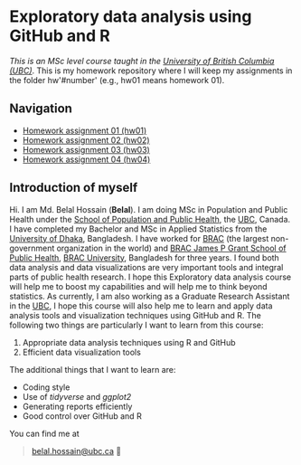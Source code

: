 # Exploratory data analysis using GitHub and R 
_This is an MSc level course taught in the [University of British Columbia (UBC)](https://www.ubc.ca/)_. This is my homework repository where I will keep my assignments in the folder hw'#number' (e.g., hw01 means homework 01).

## Navigation

* [Homework assignment 01 (hw01)](https://github.com/STAT545-UBC-hw-2019-20/stat545-hw-belalanik/tree/master/hw01)
* [Homework assignment 02 (hw02)](https://github.com/STAT545-UBC-hw-2019-20/stat545-hw-belalanik/tree/master/hw02)
* [Homework assignment 03 (hw03)](https://github.com/STAT545-UBC-hw-2019-20/stat545-hw-belalanik/tree/master/hw03)
* [Homework assignment 04 (hw04)](https://github.com/STAT545-UBC-hw-2019-20/stat545-hw-belalanik/tree/master/hw04)


## Introduction of myself 

Hi. I am Md. Belal Hossain (**Belal**). I am doing MSc in Population and Public Health under the [School of Population and Public Health](https://www.spph.ubc.ca/), the [UBC](https://www.ubc.ca/), Canada. I have completed my Bachelor and MSc in Applied Statistics from the [University of Dhaka](https://www.isrt.ac.bd/), Bangladesh. I have worked for [BRAC](http://www.brac.net/) (the largest non-government organization in the world) and [BRAC James P Grant School of Public Health](http://sph.bracu.ac.bd/), [BRAC University](https://www.bracu.ac.bd/), Bangladesh for three years. I found both data analysis and data visualizations are very important tools and integral parts of public health research. I hope this Exploratory data analysis course will help me to boost my capabilities and will help me to think beyond statistics. As currently, I am also working as a Graduate Research Assistant in the [UBC](https://www.ubc.ca/), I hope this course will also help me to learn and apply data analysis tools and visualization techniques using GitHub and R. The following two things are particularly I want to learn from this course:
1. Appropriate data analysis techniques using R and GitHub
2. Efficient data visualization tools

The additional things that I want to learn are:
* Coding style
* Use of _tidyverse_ and _ggplot2_
* Generating reports efficiently
* Good control over GitHub and R

You can find me at 
> belal.hossain@ubc.ca :email:
